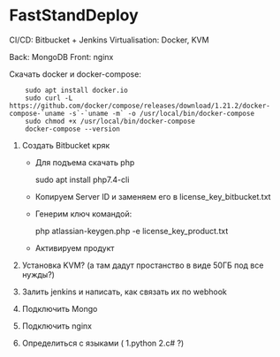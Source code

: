 # FastStandDeploy

CI/CD: Bitbucket + Jenkins
Virtualisation: Docker, KVM

Back: MongoDB 
Front: nginx

Скачать docker и docker-compose:
		
		sudo apt install docker.io
		sudo curl -L https://github.com/docker/compose/releases/download/1.21.2/docker-compose-`uname -s`-`uname -m` -o /usr/local/bin/docker-compose
		sudo chmod +x /usr/local/bin/docker-compose
		docker-compose --version
		
1) Создать Bitbucket кряк 
	- Для подъема скачать php

		sudo apt install php7.4-cli

	- Копируем Server ID и заменяем его в license_key_bitbucket.txt
	- Генерим ключ командой:

		php atlassian-keygen.php -e license_key_product.txt

    - Активируем продукт

2) Установка KVM? (а там дадут простанство в виде 50ГБ под все нужды?)

3) Залить jenkins и написать, как связать их по webhook

4) Подключить Mongo 

5) Подключить nginx 

6) Определиться с языками ( 1.python 2.c# ?) 
